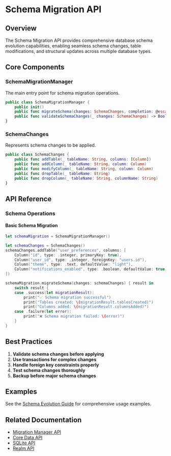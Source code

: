 # Schema Migration API

## Overview

The Schema Migration API provides comprehensive database schema evolution capabilities, enabling seamless schema changes, table modifications, and structural updates across multiple database types.

## Core Components

### SchemaMigrationManager

The main entry point for schema migration operations.

```swift
public class SchemaMigrationManager {
    public init()
    public func migrateSchema(changes: SchemaChanges, completion: @escaping (Result<SchemaMigrationResult, MigrationError>) -> Void)
    public func validateSchemaChanges(_ changes: SchemaChanges) -> Bool
}
```

### SchemaChanges

Represents schema changes to be applied.

```swift
public class SchemaChanges {
    public func addTable(_ tableName: String, columns: [Column])
    public func addColumn(_ tableName: String, column: Column)
    public func modifyColumn(_ tableName: String, column: Column)
    public func dropTable(_ tableName: String)
    public func dropColumn(_ tableName: String, columnName: String)
}
```

## API Reference

### Schema Operations

#### Basic Schema Migration

```swift
let schemaMigration = SchemaMigrationManager()

let schemaChanges = SchemaChanges()
schemaChanges.addTable("user_preferences", columns: [
    Column("id", type: .integer, primaryKey: true),
    Column("user_id", type: .integer, foreignKey: "users.id"),
    Column("theme", type: .text, defaultValue: "light"),
    Column("notifications_enabled", type: .boolean, defaultValue: true)
])

schemaMigration.migrateSchema(changes: schemaChanges) { result in
    switch result {
    case .success(let migrationResult):
        print("✅ Schema migration successful")
        print("Tables created: \(migrationResult.tablesCreated)")
        print("Columns added: \(migrationResult.columnsAdded)")
    case .failure(let error):
        print("❌ Schema migration failed: \(error)")
    }
}
```

## Best Practices

1. **Validate schema changes before applying**
2. **Use transactions for complex changes**
3. **Handle foreign key constraints properly**
4. **Test schema changes thoroughly**
5. **Backup before major schema changes**

## Examples

See the [Schema Evolution Guide](SchemaEvolutionGuide.md) for comprehensive usage examples.

## Related Documentation

- [Migration Manager API](MigrationManagerAPI.md)
- [Core Data API](CoreDataAPI.md)
- [SQLite API](SQLiteAPI.md)
- [Realm API](RealmAPI.md)
